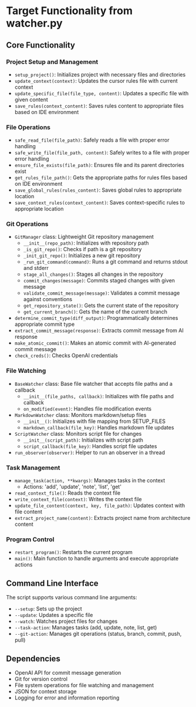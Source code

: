 # Target Functionality from watcher.py

## Core Functionality

### Project Setup and Management

- `setup_project()`: Initializes project with necessary files and directories
- `update_context(context)`: Updates the cursor rules file with current context
- `update_specific_file(file_type, content)`: Updates a specific file with given content
- `save_rules(context_content)`: Saves rules content to appropriate files based on IDE environment

### File Operations

- `safe_read_file(file_path)`: Safely reads a file with proper error handling
- `safe_write_file(file_path, content)`: Safely writes to a file with proper error handling
- `ensure_file_exists(file_path)`: Ensures file and its parent directories exist
- `get_rules_file_path()`: Gets the appropriate paths for rules files based on IDE environment
- `save_global_rules(rules_content)`: Saves global rules to appropriate location
- `save_context_rules(context_content)`: Saves context-specific rules to appropriate location

### Git Operations

- `GitManager` class: Lightweight Git repository management
  - `__init__(repo_path)`: Initializes with repository path
  - `_is_git_repo()`: Checks if path is a git repository
  - `_init_git_repo()`: Initializes a new git repository
  - `_run_git_command(command)`: Runs a git command and returns stdout and stderr
  - `stage_all_changes()`: Stages all changes in the repository
  - `commit_changes(message)`: Commits staged changes with given message
  - `validate_commit_message(message)`: Validates a commit message against conventions
  - `get_repository_state()`: Gets the current state of the repository
  - `get_current_branch()`: Gets the name of the current branch
- `determine_commit_type(diff_output)`: Programmatically determines appropriate commit type
- `extract_commit_message(response)`: Extracts commit message from AI response
- `make_atomic_commit()`: Makes an atomic commit with AI-generated commit message
- `check_creds()`: Checks OpenAI credentials

### File Watching

- `BaseWatcher` class: Base file watcher that accepts file paths and a callback
  - `__init__(file_paths, callback)`: Initializes with file paths and callback
  - `on_modified(event)`: Handles file modification events
- `MarkdownWatcher` class: Monitors markdown/setup files
  - `__init__()`: Initializes with file mapping from SETUP_FILES
  - `markdown_callback(file_key)`: Handles markdown file updates
- `ScriptWatcher` class: Monitors script file for changes
  - `__init__(script_path)`: Initializes with script path
  - `script_callback(file_key)`: Handles script file updates
- `run_observer(observer)`: Helper to run an observer in a thread

### Task Management

- `manage_task(action, **kwargs)`: Manages tasks in the context
  - Actions: 'add', 'update', 'note', 'list', 'get'
- `read_context_file()`: Reads the context file
- `write_context_file(context)`: Writes the context file
- `update_file_content(context, key, file_path)`: Updates context with file content
- `extract_project_name(content)`: Extracts project name from architecture content

### Program Control

- `restart_program()`: Restarts the current program
- `main()`: Main function to handle arguments and execute appropriate actions

## Command Line Interface

The script supports various command line arguments:

- `--setup`: Sets up the project
- `--update`: Updates a specific file
- `--watch`: Watches project files for changes
- `--task-action`: Manages tasks (add, update, note, list, get)
- `--git-action`: Manages git operations (status, branch, commit, push, pull)

## Dependencies

- OpenAI API for commit message generation
- Git for version control
- File system operations for file watching and management
- JSON for context storage
- Logging for error and information reporting
